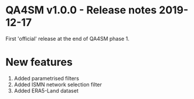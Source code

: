 QA4SM v1.0.0 - Release notes 2019-12-17
=======================================================

First 'official' release at the end of QA4SM phase 1.

# New features

1. Added parametrised filters
2. Added ISMN network selection filter
3. Added ERA5-Land dataset

